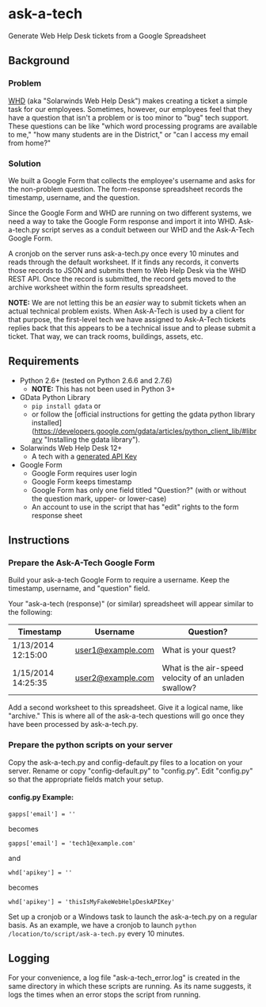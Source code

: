 ask-a-tech
==========

Generate Web Help Desk tickets from a Google Spreadsheet

Background
----------

### Problem
[WHD](http://webhelpdesk.com/ "Solarwinds Web Help Desk") (aka "Solarwinds Web Help Desk") makes
creating a ticket
 a simple
task for our employees. Sometimes, however, our employees feel that they have a question that isn't a problem or is too
minor to "bug" tech support. These questions can be like "which word processing programs are available to me," "how many
students are in the District," or "can I access my email from home?"

### Solution
We built a Google Form that collects the employee's username and asks for the non-problem question. The form-response
spreadsheet records the timestamp, username, and the question.

Since the Google Form and WHD are running on two different systems, we need a way to take the Google Form
response and import it into WHD. Ask-a-tech.py script serves as a conduit between our WHD and the Ask-A-Tech Google
Form.

A cronjob on the server runs ask-a-tech.py once every 10 minutes and reads through the default worksheet. If it finds
 any records, it converts those records to JSON and submits them to Web Help Desk via the WHD REST API. Once the
 record is submitted, the record gets moved to the archive worksheet within the form results spreadsheet.

**NOTE:** We are not letting this be an *easier* way to submit tickets when an actual technical problem exists. When
Ask-A-Tech is used by a client for that purpose, the first-level tech we have assigned to Ask-A-Tech tickets replies
back that this appears to be a technical issue and to please submit a ticket. That way, we can track rooms,
buildings, assets, etc.

Requirements
------------
* Python 2.6+ (tested on Python 2.6.6 and 2.7.6)
    * **NOTE:** This has not been used in Python 3+
* GData Python Library
    * `pip install gdata` or
    * or follow the [official instructions for getting the gdata python library installed]
    (https://developers.google.com/gdata/articles/python_client_lib/#library "Installing the gdata library").
* Solarwinds Web Help Desk 12+
    * A tech with a [generated API Key](http://www.webhelpdesk.com/api/#auth "How-to generate an API Key in WHD")
* Google Form
    * Google Form requires user login
    * Google Form keeps timestamp
    * Google Form has only one field titled "Question?" (with or without the question mark, upper- or lower-case)
    * An account to use in the script that has "edit" rights to the form response sheet

Instructions
------------
### Prepare the Ask-A-Tech Google Form ###
Build your ask-a-tech Google Form to require a username. Keep the timestamp, username, and "question" field.

Your "ask-a-tech (response)" (or similar) spreadsheet will appear similar to the following:

| Timestamp | Username | Question? |
| ------------------ | ----------------- | ------------ |
| 1/13/2014 12:15:00 | user1@example.com | What is your quest? |
| 1/15/2014 14:25:35 | user2@example.com | What is the air-speed velocity of an unladen swallow? |

Add a second worksheet to this spreadsheet. Give it a logical name, like "archive." This is where all of the
ask-a-tech questions will go once they have been processed by ask-a-tech.py.

### Prepare the python scripts on your server ###
Copy the ask-a-tech.py and config-default.py files to a location on your server. Rename or copy "config-default.py" to
"config.py". Edit "config.py" so that the appropriate fields match your setup.
#### config.py Example:
    gapps['email'] = ''
becomes

    gapps['email'] = 'tech1@example.com'
and

    whd['apikey'] = ''
becomes

    whd['apikey'] = 'thisIsMyFakeWebHelpDeskAPIKey'

Set up a cronjob or a Windows task to launch the ask-a-tech.py on a regular basis. As an example,
we have a cronjob to launch `python /location/to/script/ask-a-tech.py` every 10 minutes.

Logging
-------
For your convenience, a log file "ask-a-tech_error.log" is created in the same directory in which these scripts are
running. As its name suggests, it logs the times when an error stops the script from running.